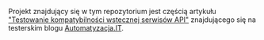 Projekt znajdujący się w tym repozytorium jest częścią artykułu ["Testowanie kompatybilności wstecznej serwisów API"](https://automatyzacja.it/2023/08/24/testowanie-rest-api-za-pomoca-json-schema/) znajdującego się na testerskim blogu [Automatyzacja.IT](https://automatyzacja.it/2024/01/17/testowanie-kompatybilnosci-wstecznej-serwisow-api/).
